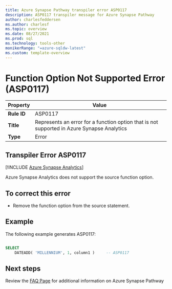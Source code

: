 ```yaml
---
title: Azure Synapse Pathway transpiler error ASP0117
description: ASP0117 transpiler message for Azure Synapse Pathway
author: charlesfeddersen
ms.author: charlesf
ms.topic: overview
ms.date: 08/27/2021
ms.prod: sql
ms.technology: tools-other
monikerRange: "=azure-sqldw-latest"
ms.custom: template-overview 
---
```


# Function Option Not Supported Error (ASP0117)

|Property|Value|
|-|-|
| **Rule ID** | ASP0117 |
| **Title** | Represents an error for a function option that is not supported in Azure Synapse Analytics |
| **Type** | Error |

## Transpiler Error ASP0117
[!INCLUDE [Azure Synapse Analytics](../../../includes/applies-to-version/asa.md)]

Azure Synapse Analytics does not support the source function option.

## To correct this error

* Remove the function option from the source statement.

## Example

The following example generates ASP0117:

```sql

SELECT
    DATEADD( 'MILLENNIUM', 1, column1 )     -- ASP0117

```

## Next steps

Review the [FAQ Page](../pathway-faq.md) for additional information on Azure Synapse Pathway
